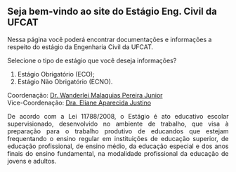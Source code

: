 ## Seja bem-vindo ao site do Estágio Eng. Civil da UFCAT

Nessa página você poderá encontrar documentações e informações a respeito do estágio da Engenharia Civil da UFCAT. 

Selecione o tipo de estágio que você deseja informações?

1. Estágio Obrigatório (ECO);
2. Estágio Não Obrigatório (ECNO).

Coordenação: [Dr. Wanderlei Malaquias Pereira Junior](http://lattes.cnpq.br/2268506213083114)  
Vice-Coordenação: [Dra. Eliane Aparecida Justino](http://lattes.cnpq.br/6366855147494701)  

<p align="justify">De acordo com a Lei 11788/2008, o Estágio é ato educativo escolar supervisionado, desenvolvido no ambiente de trabalho, que visa à preparação para o trabalho produtivo de educandos que estejam frequentando o ensino regular em instituições de educação superior, de educação profissional, de ensino médio, da educação especial e dos anos finais do ensino fundamental, na modalidade profissional da educação de jovens e adultos.</p>
